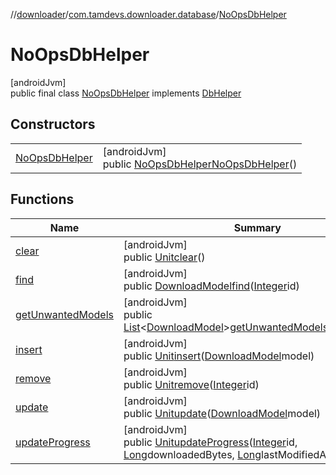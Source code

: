 //[downloader](../../../index.md)/[com.tamdevs.downloader.database](../index.md)/[NoOpsDbHelper](index.md)

# NoOpsDbHelper

[androidJvm]\
public final class [NoOpsDbHelper](index.md) implements [DbHelper](../-db-helper/index.md)

## Constructors

| | |
|---|---|
| [NoOpsDbHelper](-no-ops-db-helper.md) | [androidJvm]<br>public [NoOpsDbHelper](index.md)[NoOpsDbHelper](-no-ops-db-helper.md)() |

## Functions

| Name | Summary |
|---|---|
| [clear](clear.md) | [androidJvm]<br>public [Unit](https://kotlinlang.org/api/latest/jvm/stdlib/kotlin/-unit/index.html)[clear](clear.md)() |
| [find](find.md) | [androidJvm]<br>public [DownloadModel](../-download-model/index.md)[find](find.md)([Integer](https://developer.android.com/reference/kotlin/java/lang/Integer.html)id) |
| [getUnwantedModels](get-unwanted-models.md) | [androidJvm]<br>public [List](https://developer.android.com/reference/kotlin/java/util/List.html)&lt;[DownloadModel](../-download-model/index.md)&gt;[getUnwantedModels](get-unwanted-models.md)([Integer](https://developer.android.com/reference/kotlin/java/lang/Integer.html)days) |
| [insert](insert.md) | [androidJvm]<br>public [Unit](https://kotlinlang.org/api/latest/jvm/stdlib/kotlin/-unit/index.html)[insert](insert.md)([DownloadModel](../-download-model/index.md)model) |
| [remove](remove.md) | [androidJvm]<br>public [Unit](https://kotlinlang.org/api/latest/jvm/stdlib/kotlin/-unit/index.html)[remove](remove.md)([Integer](https://developer.android.com/reference/kotlin/java/lang/Integer.html)id) |
| [update](update.md) | [androidJvm]<br>public [Unit](https://kotlinlang.org/api/latest/jvm/stdlib/kotlin/-unit/index.html)[update](update.md)([DownloadModel](../-download-model/index.md)model) |
| [updateProgress](update-progress.md) | [androidJvm]<br>public [Unit](https://kotlinlang.org/api/latest/jvm/stdlib/kotlin/-unit/index.html)[updateProgress](update-progress.md)([Integer](https://developer.android.com/reference/kotlin/java/lang/Integer.html)id, [Long](https://developer.android.com/reference/kotlin/java/lang/Long.html)downloadedBytes, [Long](https://developer.android.com/reference/kotlin/java/lang/Long.html)lastModifiedAt) |
